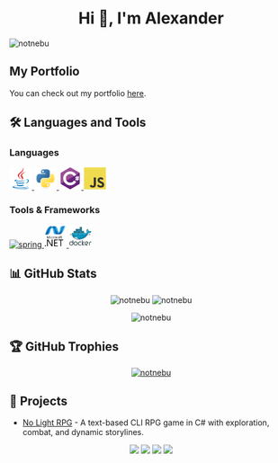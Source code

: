 <h1 align="center">Hi 👋, I'm Alexander</h1>
<p align="left"> <img src="https://komarev.com/ghpvc/?username=notnebu&label=Profile%20views&color=0e75b6&style=flat" alt="notnebu" /> </p>

## My Portfolio

You can check out my portfolio [here](https://notnebu.github.io/Portfolio/).

## 🛠️ Languages and Tools

### Languages
<p align="left">
  <a href="https://www.java.com" target="_blank"> <img src="https://raw.githubusercontent.com/devicons/devicon/master/icons/java/java-original.svg" alt="java" width="40" height="40"/> </a>
  <a href="https://www.python.org" target="_blank"> <img src="https://raw.githubusercontent.com/devicons/devicon/master/icons/python/python-original.svg" alt="python" width="40" height="40"/> </a>
  <a href="https://www.w3schools.com/cs/" target="_blank"> <img src="https://raw.githubusercontent.com/devicons/devicon/master/icons/csharp/csharp-original.svg" alt="csharp" width="40" height="40"/> </a>
  <a href="https://developer.mozilla.org/en-US/docs/Web/JavaScript" target="_blank"> <img src="https://raw.githubusercontent.com/devicons/devicon/master/icons/javascript/javascript-original.svg" alt="javascript" width="40" height="40"/> </a>
</p>

### Tools & Frameworks
<p align="left">
  <a href="https://spring.io/" target="_blank"> <img src="https://www.vectorlogo.zone/logos/springio/springio-icon.svg" alt="spring" width="40" height="40"/> </a>
  <a href="https://dotnet.microsoft.com/" target="_blank"> <img src="https://raw.githubusercontent.com/devicons/devicon/master/icons/dot-net/dot-net-original-wordmark.svg" alt="dotnet" width="40" height="40"/> </a>
  <a href="https://www.docker.com/" target="_blank"> <img src="https://raw.githubusercontent.com/devicons/devicon/master/icons/docker/docker-original-wordmark.svg" alt="docker" width="40" height="40"/> </a>
</p>


## 📊 GitHub Stats

<p align="center">
  <img src="https://github-readme-stats.vercel.app/api?username=notnebu&show_icons=true&locale=en" alt="notnebu" />
  <img src="https://github-readme-streak-stats.herokuapp.com/?user=notnebu&" alt="notnebu" />
</p>

<p align="center">
  <img src="https://github-readme-stats.vercel.app/api/top-langs?username=notnebu&show_icons=true&locale=en&layout=compact" alt="notnebu" />
</p>

## 🏆 GitHub Trophies
<p align="center">
  <a href="https://github.com/ryo-ma/github-profile-trophy"><img src="https://github-profile-trophy.vercel.app/?username=notnebu&theme=onedark" alt="notnebu" /></a>
</p>

## 🚀 Projects

- [No Light RPG](https://github.com/NotNebu/No-Light) - A text-based CLI RPG game in C# with exploration, combat, and dynamic storylines.

<p align="center">
  <img src="https://img.shields.io/badge/C%23-Expert-blue?style=for-the-badge&logo=csharp">
  <img src="https://img.shields.io/badge/Java-Intermediate-orange?style=for-the-badge&logo=java">
  <img src="https://img.shields.io/github/followers/notnebu?label=Followers&style=for-the-badge">
  <img src="https://img.shields.io/github/stars/notnebu?label=Stars&style=for-the-badge">
</p>
